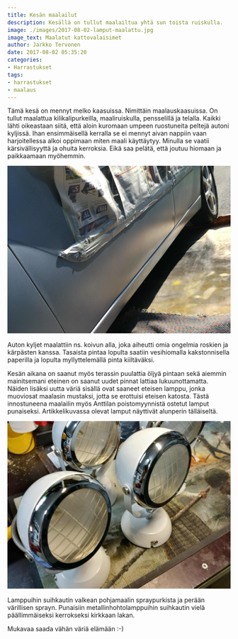```yaml
---
title: Kesän maalailut
description: Kesällä on tullut maalailtua yhtä sun toista ruiskulla.
image: ./images/2017-08-02-lamput-maalattu.jpg
image_text: Maalatut kattovalaisimet
author: Jarkko Tervonen
date: 2017-08-02 05:35:20
categories:
- Harrastukset
tags:
- harrastukset
- maalaus
---
```

Tämä kesä on mennyt melko kaasuissa. Nimittäin maalauskaasuissa. On tullut maalattua kilikalipurkeilla, maaliruiskulla, pensselillä ja telalla. Kaikki lähti oikeastaan siitä, että aloin kuromaan umpeen ruostuneita peltejä autoni kyljissä. Ihan ensimmäisellä kerralla se ei mennyt aivan nappiin vaan harjoitellessa alkoi oppimaan miten maali käyttäytyy. Minulla se vaatii kärsivällisyyttä ja ohuita kerroksia. Eikä saa pelätä, että joutuu hiomaan ja paikkaamaan myöhemmin.

![Ford Focusin kyljet saavat lähes virheettömän pinnan](./images/2017-08-02-ford-focus-maalaus.jpg)

Auton kyljet maalattiin ns. koivun alla, joka aiheutti omia ongelmia roskien ja kärpästen kanssa. Tasaista pintaa lopulta saatiin vesihiomalla kakstonnisella paperilla ja lopulta myllyttelemällä pinta kiiltäväksi.

Kesän aikana on saanut myös terassin puulattia öljyä pintaan sekä aiemmin mainitsemani eteinen on saanut uudet pinnat lattiaa lukuunottamatta. Näiden lisäksi uutta väriä sisällä ovat saaneet eteisen lamppu, jonka muoviosat maalasin mustaksi, jotta se erottuisi eteisen katosta. Tästä innostuneena maalailin myös Anttilan poistomyynnistä ostetut lamput punaiseksi. Artikkelikuvassa olevat lamput näyttivät alunperin tälläiseltä.

![Alkuperäiset lamput](./images/2017-08-02-lamput-alkup.jpg)

Lamppuihin suihkautin valkean pohjamaalin spraypurkista ja perään värillisen sprayn. Punaisiin metallinhohtolamppuihin suihkautin vielä päällimmäiseksi kerrokseksi kirkkaan lakan.

Mukavaa saada vähän väriä elämään :-)
